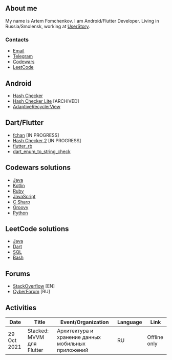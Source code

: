 ## About me

My name is Artem Fomchenkov. I am Android/Flutter Developer. Living in Russia/Smolensk, working at [UserStory](https://userstory.ru).

### Contacts

- [Email](artem.fomchenkov@outlook.com)
- [Telegram](https://t.me/fartem67)
- [Codewars](https://www.codewars.com/users/fartem)
- [LeetCode](https://leetcode.com/fartem)

## Android

- [Hash Checker](https://github.com/hash-checker/hash-checker)
- [Hash Checker Lite](https://github.com/hash-checker/hash-checker-lite) [ARCHIVED]
- [AdaptiveRecyclerView](https://github.com/fartem/adaptive-recycler-view)

## Dart/Flutter

- [fchan](https://github.com/fartem/fchan) [IN PROGRESS]
- [Hash Checker 2](https://github.com/hash-checker/hash-checker-2) [IN PROGRESS]
- [flutter_rb](https://github.com/flutter-rb/flutter-rb)
- [dart_enum_to_string_check](https://github.com/dart-common-toolkit/dart-enum-to-string-check)

## Codewars solutions

- [Java](https://github.com/fartem/codewars-java)
- [Kotlin](https://github.com/fartem/codewars-kotlin)
- [Ruby](https://github.com/fartem/codewars-ruby)
- [JavaScript](https://github.com/fartem/codewars-javascript)
- [C Sharp](https://github.com/fartem/codewars-c-sharp)
- [Groovy](https://github.com/fartem/codewars-groovy)
- [Python](https://github.com/fartem/codewars-python)

## LeetCode solutions

- [Java](https://github.com/fartem/leetcode-java)
- [Dart](https://github.com/fartem/leetcode-dart)
- [SQL](https://github.com/fartem/leetcode-sql)
- [Bash](https://github.com/fartem/leetcode-bash)

## Forums

- [StackOverflow](https://stackoverflow.com/users/10684765/fartem) [EN]
- [CyberForum](https://www.cyberforum.ru/members/939458.html) [RU]

## Activities

| Date | Title | Event/Organization | Language | Link |
| --- | --- | --- | --- | --- |
| 29 Oct 2021 | Stacked: MVVM для Flutter | Архитектура и хранение данных мобильных приложений | RU | Offline only |

